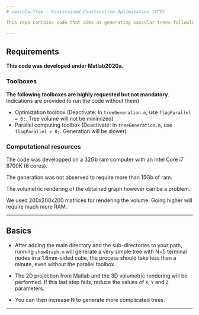 ```yaml
---
# vascularTree - Constrained Constructive Optimization (CCO) 

This repo contains code that aims at generating vascular trees following the work from Hamarneh et al. 2010 (https://doi.org/10.1016/j.compmedimag.2010.06.002) and Linninger et al. 2019 (https://doi.org/10.1016/j.compbiomed.2019.05.004)

---
```


## Requirements

**This code was developed under Matlab2020a.** 

### Toolboxes

**The following toolboxes are highly requested but not mandatory**. Indications are provided to run the code without them)

+ Optimization toolbox (Deactivate: In `treeGeneration.m`, use `flagParallel = 0;`. Tree volume will not be minimized) 
+ Parallel computing toolbox (Deactivate: In `treeGeneration.m`, use `flagParallel = 0;`. Generation will be slower)

### Computational resources

The code was developped on a 32Gb ram computer with an Intel Core i7 8700K (6 cores).

The generation was not observed to require more than 15Gb of ram.

The volumetric rendering of the obtained graph however can be a problem. 

We used 200x200x200 matrices for rendering the volume. Going higher will require much more RAM.

---

## Basics

+ After adding the main directory and the sub-directories to your path, running `showGraph.m` will generate a very simple tree with N=5 terminal nodes in a 1.6mm-sided cube, the process should take less than a minute, even without the parallel toolbox.

+ The 2D projection from Matlab and the 3D volumetric rendering will be performed. If this last step fails, reduce the values of `X`, `Y` and `Z` parameters.

+ You can then increase N to generate more complicated trees.

---
